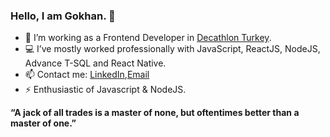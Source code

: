 ### Hello, I am Gokhan. 👋
- 🔭 I’m working as a Frontend Developer in [Decathlon Turkey](https://www.decathlon.com.tr/).
- 💻 I’ve mostly worked professionally with JavaScript, ReactJS, NodeJS, Advance T-SQL and React Native.
- 📫 Contact me: [LinkedIn](https://www.linkedin.com/in/gokhan-sisman/),[Email](mailto:gokhansisman97@gmail.com)
- ⚡ Enthusiastic of Javascript & NodeJS.

**“A jack of all trades is a master of none, but oftentimes better than a master of one.”**
<!--
**gokhansisman/gokhansisman** is a ✨ _special_ ✨ repository because its `README.md` (this file) appears on your GitHub profile.

Here are some ideas to get you started:

- 🔭 I’m currently working on ...
- 🌱 I’m currently learning ...
- 👯 I’m looking to collaborate on ...
- 🤔 I’m looking for help with ...
- 💬 Ask me about ...
- 📫 How to reach me: ...
- 😄 Pronouns: ...
- ⚡ Fun fact: ...
-->
